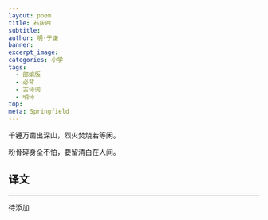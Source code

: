 ```yaml
---
layout: poem
title: 石灰吟
subtitle: 
author: 明·于谦
banner: 
excerpt_image: 
categories: 小学
tags:
  - 部编版
  - 必背
  - 古诗词
  - 明诗
top: 
meta: Springfield
---
```


千锤万凿出深山，烈火焚烧若等闲。

粉骨碎身全不怕，要留清白在人间。


## 译文

---

待添加